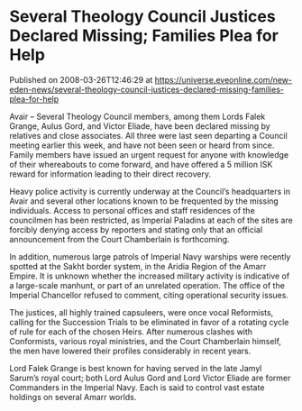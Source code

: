# Several Theology Council Justices Declared Missing; Families Plea for Help
Published on 2008-03-26T12:46:29 at https://universe.eveonline.com/new-eden-news/several-theology-council-justices-declared-missing-families-plea-for-help

Avair – Several Theology Council members, among them Lords Falek Grange, Aulus Gord, and Victor Eliade, have been declared missing by relatives and close associates. All three were last seen departing a Council meeting earlier this week, and have not been seen or heard from since. Family members have issued an urgent request for anyone with knowledge of their whereabouts to come forward, and have offered a 5 million ISK reward for information leading to their direct recovery. 

Heavy police activity is currently underway at the Council’s headquarters in Avair and several other locations known to be frequented by the missing individuals. Access to personal offices and staff residences of the councilmen has been restricted, as Imperial Paladins at each of the sites are forcibly denying access by reporters and stating only that an official announcement from the Court Chamberlain is forthcoming. 

In addition, numerous large patrols of Imperial Navy warships were recently spotted at the Sakht border system, in the Aridia Region of the Amarr Empire. It is unknown whether the increased military activity is indicative of a large-scale manhunt, or part of an unrelated operation. The office of the Imperial Chancellor refused to comment, citing operational security issues. 

The justices, all highly trained capsuleers, were once vocal Reformists, calling for the Succession Trials to be eliminated in favor of a rotating cycle of rule for each of the chosen Heirs. After numerous clashes with Conformists, various royal ministries, and the Court Chamberlain himself, the men have lowered their profiles considerably in recent years. 

Lord Falek Grange is best known for having served in the late Jamyl Sarum’s royal court; both Lord Aulus Gord and Lord Victor Eliade are former Commanders in the Imperial Navy. Each is said to control vast estate holdings on several Amarr worlds.
